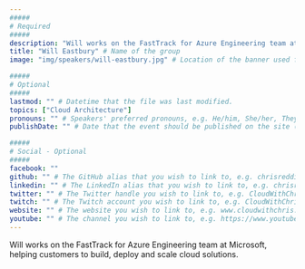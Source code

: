 ```yaml
---
#####
# Required
#####
description: "Will works on the FastTrack for Azure Engineering team at Microsoft, helping customers to build, deploy and scale cloud solutions." # This is a short summary of the page, which is used for SEO (Search Engine Optimisation purposes) It does not appear to the users, but is used as part of the site's metadata, which is used by search engines. Therefore, it's strongly recommended to set this to something meaningful, as it will have a positive impact on discoverability of your content in public searches.
title: "Will Eastbury" # Name of the group
image: "img/speakers/will-eastbury.jpg" # Location of the banner used for the group page, and in the group list

#####
# Optional
#####
lastmod: "" # Datetime that the file was last modified.
topics: ["Cloud Architecture"]
pronouns: "" # Speakers' preferred pronouns, e.g. He/him, She/her, They/them
publishDate: "" # Date that the event should be published on the site (Any builds that you run after this date will display the site). Useful if you want to time this with some kind of social media push/press release.

#####
# Social - Optional
#####
facebook: ""
github: "" # The GitHub alias that you wish to link to, e.g. chrisreddington
linkedin: "" # The LinkedIn alias that you wish to link to, e.g. chrisreddington
twitter: "" # The Twitter handle you wish to link to, e.g. CloudWithChris
twitch: "" # The Twitch account you wish to link to, e.g. CloudWithChris
website: "" # The website you wish to link to, e.g. www.cloudwithchris.com
youtube: "" # The channel you wish to link to, e.g. https://www.youtube.com/c/CloudWithChris
---
```

Will works on the FastTrack for Azure Engineering team at Microsoft, helping customers to build, deploy and scale cloud solutions.
